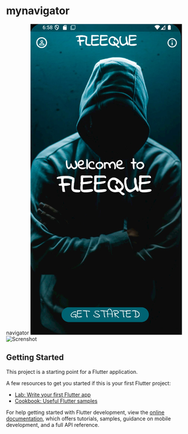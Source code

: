 # mynavigator

navigator
![Screnshot](https://github.com/fatewritecode/lesson82/blob/main/assets/screen.jpg)
![Screnshot](https://github.com/fatewritecode/mynavigator/tree/main/assets/scr.jpg)
## Getting Started


This project is a starting point for a Flutter application.

A few resources to get you started if this is your first Flutter project:

- [Lab: Write your first Flutter app](https://docs.flutter.dev/get-started/codelab)
- [Cookbook: Useful Flutter samples](https://docs.flutter.dev/cookbook)

For help getting started with Flutter development, view the
[online documentation](https://docs.flutter.dev/), which offers tutorials,
samples, guidance on mobile development, and a full API reference.
